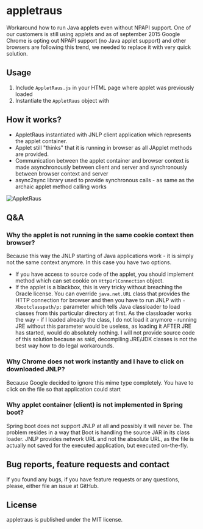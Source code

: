 # appletraus
Workaround how to run Java applets even without NPAPI support. One of our customers is still using applets 
and as of september 2015 Google Chrome is opting out NPAPI support (no Java applet support) and other browsers are following
this trend, we needed to replace it with very quick solution. 

## Usage

1. Include `AppletRaus.js` in your HTML page where applet was previously loaded
2. Instantiate the `AppletRaus` object with

## How it works?

* AppletRaus instantiated with JNLP client application which represents the applet container. 
* Applet still "thinks" that it is running in browser as all JApplet methods are provided. 
* Communication between the applet container and browser context is made asynchronously between client and server 
and synchronously between browser context and server
* async2sync library used to provide synchronous calls - as same as the archaic applet method calling works

![AppletRaus](http://s27.postimg.org/4i4t961dv/Appletraus.png)

## Q&A
### Why the applet is not running in the same cookie context then browser?
Because this way the JNLP starting of Java applications work - it is simply not the same context anymore. In this case 
you have two options. 

* If you have access to source code of the applet, you should implement method which 
can set cookie on `HttpUrlConnection` object.
* If the applet is a blackbox, this is very tricky without breaching the Oracle license. You can override `java.net.URL` class
that provides the HTTP connection for browser and then you have to run JNLP with `-Xbootclasspath/p:` parameter which tells 
Java classloader to load classes from this particular directory at first. As the classloader works the way - if I loaded 
already the class, I do not load it anymore - running JRE without this parameter would be useless, as loading it AFTER JRE
has started, would do absolutely nothing. I will not provide source code of this solution because as said, decompiling JRE/JDK
classes is not the best way how to do legal workarounds.

### Why Chrome does not work instantly and I have to click on downloaded JNLP?
Because Google decided to ignore this mime type completely. You have to click on the file so that application could start

### Why applet container (client) is not implemented in Spring boot?
Spring boot does not support JNLP at all and possibly it will never be. The problem resides in a way that Boot is handling
the source JAR in its class loader. JNLP provides network URL and not the absolute URL, as the file is actually not saved
for the executed application, but executed on-the-fly.

## Bug reports, feature requests and contact

If you found any bugs, if you have feature requests or any questions, please, either file an issue at GitHub.

## License

appletraus is published under the MIT license.


